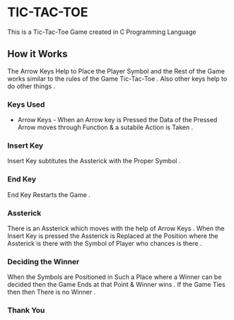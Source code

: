 # TIC-TAC-TOE
This is a Tic-Tac-Toe Game created in C Programming Language

## How it Works
The Arrow Keys Help to Place the Player Symbol and the Rest of the Game works similar to the rules of the Game Tic-Tac-Toe . Also other keys help to do other things .

### Keys Used
* Arrow Keys - When an Arrow key is Pressed the Data of the Pressed Arrow moves through Function & a sutabile Action is Taken .

### Insert Key
Insert Key subtitutes the Assterick with the Proper Symbol .

### End Key
End Key Restarts the Game . 

### Assterick
There is an Assterick which moves with the help of Arrow Keys . When the Insert Key is pressed the Assterick is Replaced at the Position where the Assterick is there with the Symbol of Player who chances is there .

### Deciding the Winner
When the Symbols are Positioned in Such a Place where a Winner can be decided then the Game Ends at that Point & Winner wins . If the Game Ties then then There is no Winner .

### Thank You


